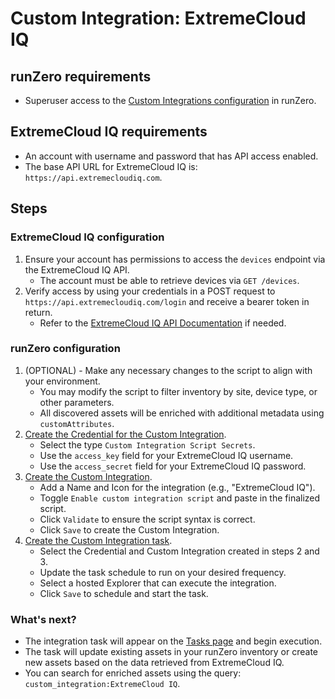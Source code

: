 # Custom Integration: ExtremeCloud IQ

## runZero requirements

- Superuser access to the [Custom Integrations configuration](https://console.runzero.com/custom-integrations) in runZero.

## ExtremeCloud IQ requirements

- An account with username and password that has API access enabled.
- The base API URL for ExtremeCloud IQ is: `https://api.extremecloudiq.com`.

## Steps

### ExtremeCloud IQ configuration

1. Ensure your account has permissions to access the `devices` endpoint via the ExtremeCloud IQ API.
   - The account must be able to retrieve devices via `GET /devices`.
2. Verify access by using your credentials in a POST request to `https://api.extremecloudiq.com/login` and receive a bearer token in return.
   - Refer to the [ExtremeCloud IQ API Documentation](https://extremecloudiq.com/api-docs/) if needed.

### runZero configuration

1. (OPTIONAL) - Make any necessary changes to the script to align with your environment.
    - You may modify the script to filter inventory by site, device type, or other parameters.
    - All discovered assets will be enriched with additional metadata using `customAttributes`.
2. [Create the Credential for the Custom Integration](https://console.runzero.com/credentials).
    - Select the type `Custom Integration Script Secrets`.
    - Use the `access_key` field for your ExtremeCloud IQ username.
    - Use the `access_secret` field for your ExtremeCloud IQ password.
3. [Create the Custom Integration](https://console.runzero.com/custom-integrations/new).
    - Add a Name and Icon for the integration (e.g., "ExtremeCloud IQ").
    - Toggle `Enable custom integration script` and paste in the finalized script.
    - Click `Validate` to ensure the script syntax is correct.
    - Click `Save` to create the Custom Integration.
4. [Create the Custom Integration task](https://console.runzero.com/ingest/custom/).
    - Select the Credential and Custom Integration created in steps 2 and 3.
    - Update the task schedule to run on your desired frequency.
    - Select a hosted Explorer that can execute the integration.
    - Click `Save` to schedule and start the task.

### What's next?

- The integration task will appear on the [Tasks page](https://console.runzero.com/tasks) and begin execution.
- The task will update existing assets in your runZero inventory or create new assets based on the data retrieved from ExtremeCloud IQ.
- You can search for enriched assets using the query: `custom_integration:ExtremeCloud IQ`.
